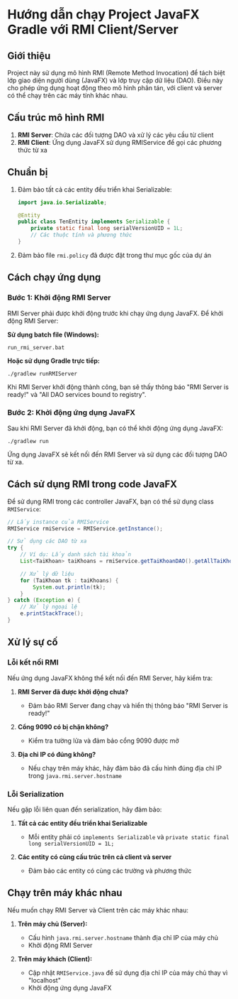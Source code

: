 # Hướng dẫn chạy Project JavaFX Gradle với RMI Client/Server

## Giới thiệu

Project này sử dụng mô hình RMI (Remote Method Invocation) để tách biệt lớp giao diện người dùng (JavaFX) và lớp truy cập dữ liệu (DAO). Điều này cho phép ứng dụng hoạt động theo mô hình phân tán, với client và server có thể chạy trên các máy tính khác nhau.

## Cấu trúc mô hình RMI

1. **RMI Server**: Chứa các đối tượng DAO và xử lý các yêu cầu từ client
2. **RMI Client**: Ứng dụng JavaFX sử dụng RMIService để gọi các phương thức từ xa

## Chuẩn bị

1. Đảm bảo tất cả các entity đều triển khai Serializable:
   ```java
   import java.io.Serializable;

   @Entity
   public class TenEntity implements Serializable {
       private static final long serialVersionUID = 1L;
       // Các thuộc tính và phương thức
   }
   ```

2. Đảm bảo file `rmi.policy` đã được đặt trong thư mục gốc của dự án

## Cách chạy ứng dụng

### Bước 1: Khởi động RMI Server

RMI Server phải được khởi động trước khi chạy ứng dụng JavaFX. Để khởi động RMI Server:

**Sử dụng batch file (Windows):**
```
run_rmi_server.bat
```

**Hoặc sử dụng Gradle trực tiếp:**
```
./gradlew runRMIServer
```

Khi RMI Server khởi động thành công, bạn sẽ thấy thông báo "RMI Server is ready!" và "All DAO services bound to registry".

### Bước 2: Khởi động ứng dụng JavaFX

Sau khi RMI Server đã khởi động, bạn có thể khởi động ứng dụng JavaFX:

```
./gradlew run
```

Ứng dụng JavaFX sẽ kết nối đến RMI Server và sử dụng các đối tượng DAO từ xa.

## Cách sử dụng RMI trong code JavaFX

Để sử dụng RMI trong các controller JavaFX, bạn có thể sử dụng class `RMIService`:

```java
// Lấy instance của RMIService
RMIService rmiService = RMIService.getInstance();

// Sử dụng các DAO từ xa
try {
    // Ví dụ: Lấy danh sách tài khoản
    List<TaiKhoan> taiKhoans = rmiService.getTaiKhoanDAO().getAllTaiKhoan();

    // Xử lý dữ liệu
    for (TaiKhoan tk : taiKhoans) {
        System.out.println(tk);
    }
} catch (Exception e) {
    // Xử lý ngoại lệ
    e.printStackTrace();
}
```

## Xử lý sự cố

### Lỗi kết nối RMI

Nếu ứng dụng JavaFX không thể kết nối đến RMI Server, hãy kiểm tra:

1. **RMI Server đã được khởi động chưa?**
   - Đảm bảo RMI Server đang chạy và hiển thị thông báo "RMI Server is ready!"

2. **Cổng 9090 có bị chặn không?**
   - Kiểm tra tường lửa và đảm bảo cổng 9090 được mở

3. **Địa chỉ IP có đúng không?**
   - Nếu chạy trên máy khác, hãy đảm bảo đã cấu hình đúng địa chỉ IP trong `java.rmi.server.hostname`

### Lỗi Serialization

Nếu gặp lỗi liên quan đến serialization, hãy đảm bảo:

1. **Tất cả các entity đều triển khai Serializable**
   - Mỗi entity phải có `implements Serializable` và `private static final long serialVersionUID = 1L;`

2. **Các entity có cùng cấu trúc trên cả client và server**
   - Đảm bảo các entity có cùng các trường và phương thức

## Chạy trên máy khác nhau

Nếu muốn chạy RMI Server và Client trên các máy khác nhau:

1. **Trên máy chủ (Server):**
   - Cấu hình `java.rmi.server.hostname` thành địa chỉ IP của máy chủ
   - Khởi động RMI Server

2. **Trên máy khách (Client):**
   - Cập nhật `RMIService.java` để sử dụng địa chỉ IP của máy chủ thay vì "localhost"
   - Khởi động ứng dụng JavaFX
